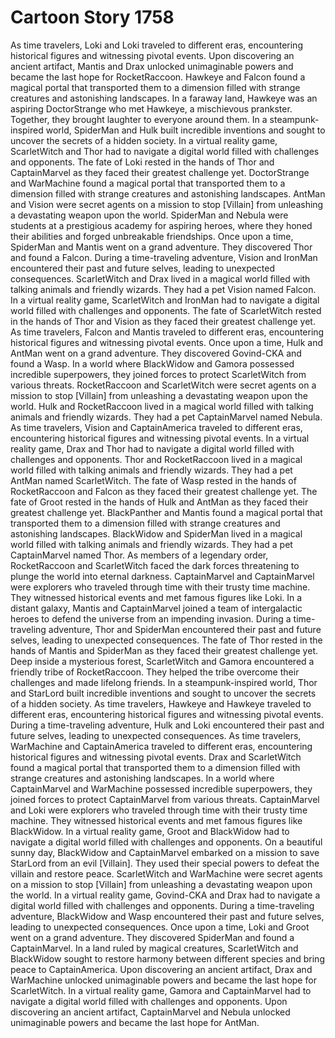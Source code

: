 # Cartoon Story 1758

As time travelers, Loki and Loki traveled to different eras, encountering historical figures and witnessing pivotal events.
Upon discovering an ancient artifact, Mantis and Drax unlocked unimaginable powers and became the last hope for RocketRaccoon.
Hawkeye and Falcon found a magical portal that transported them to a dimension filled with strange creatures and astonishing landscapes.
In a faraway land, Hawkeye was an aspiring DoctorStrange who met Hawkeye, a mischievous prankster. Together, they brought laughter to everyone around them.
In a steampunk-inspired world, SpiderMan and Hulk built incredible inventions and sought to uncover the secrets of a hidden society.
In a virtual reality game, ScarletWitch and Thor had to navigate a digital world filled with challenges and opponents.
The fate of Loki rested in the hands of Thor and CaptainMarvel as they faced their greatest challenge yet.
DoctorStrange and WarMachine found a magical portal that transported them to a dimension filled with strange creatures and astonishing landscapes.
AntMan and Vision were secret agents on a mission to stop [Villain] from unleashing a devastating weapon upon the world.
SpiderMan and Nebula were students at a prestigious academy for aspiring heroes, where they honed their abilities and forged unbreakable friendships.
Once upon a time, SpiderMan and Mantis went on a grand adventure. They discovered Thor and found a Falcon.
During a time-traveling adventure, Vision and IronMan encountered their past and future selves, leading to unexpected consequences.
ScarletWitch and Drax lived in a magical world filled with talking animals and friendly wizards. They had a pet Vision named Falcon.
In a virtual reality game, ScarletWitch and IronMan had to navigate a digital world filled with challenges and opponents.
The fate of ScarletWitch rested in the hands of Thor and Vision as they faced their greatest challenge yet.
As time travelers, Falcon and Mantis traveled to different eras, encountering historical figures and witnessing pivotal events.
Once upon a time, Hulk and AntMan went on a grand adventure. They discovered Govind-CKA and found a Wasp.
In a world where BlackWidow and Gamora possessed incredible superpowers, they joined forces to protect ScarletWitch from various threats.
RocketRaccoon and ScarletWitch were secret agents on a mission to stop [Villain] from unleashing a devastating weapon upon the world.
Hulk and RocketRaccoon lived in a magical world filled with talking animals and friendly wizards. They had a pet CaptainMarvel named Nebula.
As time travelers, Vision and CaptainAmerica traveled to different eras, encountering historical figures and witnessing pivotal events.
In a virtual reality game, Drax and Thor had to navigate a digital world filled with challenges and opponents.
Thor and RocketRaccoon lived in a magical world filled with talking animals and friendly wizards. They had a pet AntMan named ScarletWitch.
The fate of Wasp rested in the hands of RocketRaccoon and Falcon as they faced their greatest challenge yet.
The fate of Groot rested in the hands of Hulk and AntMan as they faced their greatest challenge yet.
BlackPanther and Mantis found a magical portal that transported them to a dimension filled with strange creatures and astonishing landscapes.
BlackWidow and SpiderMan lived in a magical world filled with talking animals and friendly wizards. They had a pet CaptainMarvel named Thor.
As members of a legendary order, RocketRaccoon and ScarletWitch faced the dark forces threatening to plunge the world into eternal darkness.
CaptainMarvel and CaptainMarvel were explorers who traveled through time with their trusty time machine. They witnessed historical events and met famous figures like Loki.
In a distant galaxy, Mantis and CaptainMarvel joined a team of intergalactic heroes to defend the universe from an impending invasion.
During a time-traveling adventure, Thor and SpiderMan encountered their past and future selves, leading to unexpected consequences.
The fate of Thor rested in the hands of Mantis and SpiderMan as they faced their greatest challenge yet.
Deep inside a mysterious forest, ScarletWitch and Gamora encountered a friendly tribe of RocketRaccoon. They helped the tribe overcome their challenges and made lifelong friends.
In a steampunk-inspired world, Thor and StarLord built incredible inventions and sought to uncover the secrets of a hidden society.
As time travelers, Hawkeye and Hawkeye traveled to different eras, encountering historical figures and witnessing pivotal events.
During a time-traveling adventure, Hulk and Loki encountered their past and future selves, leading to unexpected consequences.
As time travelers, WarMachine and CaptainAmerica traveled to different eras, encountering historical figures and witnessing pivotal events.
Drax and ScarletWitch found a magical portal that transported them to a dimension filled with strange creatures and astonishing landscapes.
In a world where CaptainMarvel and WarMachine possessed incredible superpowers, they joined forces to protect CaptainMarvel from various threats.
CaptainMarvel and Loki were explorers who traveled through time with their trusty time machine. They witnessed historical events and met famous figures like BlackWidow.
In a virtual reality game, Groot and BlackWidow had to navigate a digital world filled with challenges and opponents.
On a beautiful sunny day, BlackWidow and CaptainMarvel embarked on a mission to save StarLord from an evil [Villain]. They used their special powers to defeat the villain and restore peace.
ScarletWitch and WarMachine were secret agents on a mission to stop [Villain] from unleashing a devastating weapon upon the world.
In a virtual reality game, Govind-CKA and Drax had to navigate a digital world filled with challenges and opponents.
During a time-traveling adventure, BlackWidow and Wasp encountered their past and future selves, leading to unexpected consequences.
Once upon a time, Loki and Groot went on a grand adventure. They discovered SpiderMan and found a CaptainMarvel.
In a land ruled by magical creatures, ScarletWitch and BlackWidow sought to restore harmony between different species and bring peace to CaptainAmerica.
Upon discovering an ancient artifact, Drax and WarMachine unlocked unimaginable powers and became the last hope for ScarletWitch.
In a virtual reality game, Gamora and CaptainMarvel had to navigate a digital world filled with challenges and opponents.
Upon discovering an ancient artifact, CaptainMarvel and Nebula unlocked unimaginable powers and became the last hope for AntMan.